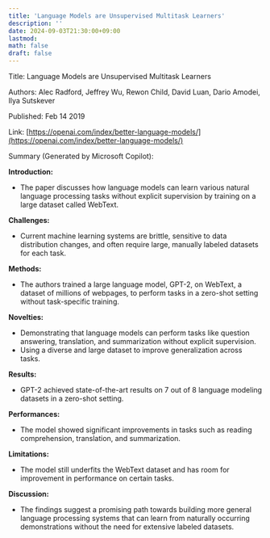 ```yaml
---
title: 'Language Models are Unsupervised Multitask Learners'
description: ''
date: 2024-09-03T21:30:00+09:00
lastmod: 
math: false
draft: false
---
```


Title: Language Models are Unsupervised Multitask Learners

Authors: Alec Radford, Jeffrey Wu, Rewon Child, David Luan, Dario Amodei, Ilya Sutskever

Published: Feb 14 2019

Link: [https://openai.com/index/better-language-models/](https://openai.com/index/better-language-models/)

Summary (Generated by Microsoft Copilot):

**Introduction:**
- The paper discusses how language models can learn various natural language processing tasks without explicit supervision by training on a large dataset called WebText.

**Challenges:**
- Current machine learning systems are brittle, sensitive to data distribution changes, and often require large, manually labeled datasets for each task.

**Methods:**
- The authors trained a large language model, GPT-2, on WebText, a dataset of millions of webpages, to perform tasks in a zero-shot setting without task-specific training.

**Novelties:**
- Demonstrating that language models can perform tasks like question answering, translation, and summarization without explicit supervision.
- Using a diverse and large dataset to improve generalization across tasks.

**Results:**
- GPT-2 achieved state-of-the-art results on 7 out of 8 language modeling datasets in a zero-shot setting.

**Performances:**
- The model showed significant improvements in tasks such as reading comprehension, translation, and summarization.

**Limitations:**
- The model still underfits the WebText dataset and has room for improvement in performance on certain tasks.

**Discussion:**
- The findings suggest a promising path towards building more general language processing systems that can learn from naturally occurring demonstrations without the need for extensive labeled datasets.
